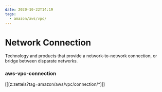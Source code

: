 ```yaml
---
date: 2020-10-22T14:19
tags:
  - amazon/aws/vpc/
---
```


# Network Connection

Technology and products that provide a network-to-network connection, or bridge between disparate networks.



### aws-vpc-connection

[[[z:zettels?tag=amazon/aws/vpc/connection/*]]]